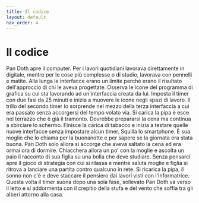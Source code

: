 ```yaml
---
title: Il codice
layout: default
nav_order: 4
---
```


# Il codice
Pan Doth apre il computer. Per i lavori quotidiani lavorava direttamente in digitale, mentre per le cose più complesse o di studio, lavorava con pennelli e matite. Alla lunga le interfacce erano un limite perché erano il risultato dell'approccio di chi le aveva progettate. Osserva le icone del programma di grafica su cui sta lavorando ad un'interfaccia creata da lui. Imposta il timer con due fasi da 25 minuti e inizia a muovere le icone negli spazi di lavoro. Il trillo del secondo timer lo sorprende nel mezzo della terza interfaccia a cui era passato senza accorgersi del tempo volato via. Si carica la pipa e esce nel terrazzo che è già il tramonto. Dovrebbe prepararsi la cena ma continua a sbirciare lo schermo. Finisce la carica di tabacco e inizia a testare quelle nuove interfacce senza impostare alcun timer. Squilla lo smartphone. È sua moglie che lo chiama per la buonanotte e per sapere se la giornata era stata buona. Pan Doth solo allora si accorge che aveva saltato la cena ed era ormai ora di dormire. Chiacchera allora un po' con la moglie e ascolta un paio il racconto di sua figlia su una bolla che deve studiare. Senza pensarci apre il gioco di strategia con cui si rilassa e mentre saluta moglie e figlia si ritrova a lanciare una partita contro qualcuno in rete. Si ricarica la pipa, il sonno non c'è e deve staccare il pensiero dai lavori visti con l'Informatrice. Questa volta il timer suona dopo una sola fase, sollevato Pan Doth va verso il letto e si addormenta con il crepitio della stufa e del vento che soffia tra gli alberi attorno alla casa.
